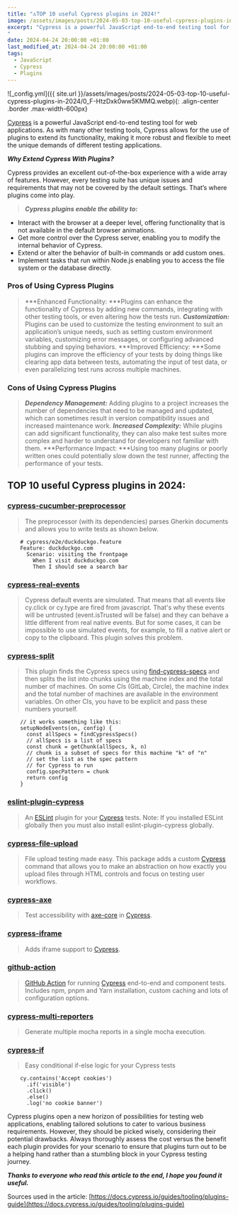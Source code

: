 ```yaml
---
title: "🔝TOP 10 useful Cypress plugins in 2024!"
image: /assets/images/posts/2024-05-03-top-10-useful-cypress-plugins-in-2024
excerpt: "Cypress is a powerful JavaScript end-to-end testing tool for web applications. As with many other testing tools, Cypress allows for the use of plugins to extend its functionality, making it more robust and flexible to meet the unique demands of different testing applications.
"
date: 2024-04-24 20:00:00 +01:00
last_modified_at: 2024-04-24 20:00:00 +01:00
tags:
  - JavaScript
  - Cypress
  - Plugins
---
```


![_config.yml]({{ site.url }}/assets/images/posts/2024-05-03-top-10-useful-cypress-plugins-in-2024/0_F-HtzDxk0ww5KMMQ.webp){: .align-center .border .max-width-600px}

[Cypress](https://www.cypress.io/) is a powerful JavaScript end-to-end testing tool for web applications. As with many other testing tools, Cypress allows for the use of plugins to extend its functionality, making it more robust and flexible to meet the unique demands of different testing applications.

***Why Extend Cypress With Plugins?***

Cypress provides an excellent out-of-the-box experience with a wide array of features. However, every testing suite has unique issues and requirements that may not be covered by the default settings. That’s where plugins come into play.
> ***Cypress plugins enable the ability to:***
- Interact with the browser at a deeper level, offering functionality that is not available in the default browser animations.
- Get more control over the Cypress server, enabling you to modify the internal behavior of Cypress.
- Extend or alter the behavior of built-in commands or add custom ones.
- Implement tasks that run within Node.js enabling you to access the file system or the database directly.

### Pros of Using Cypress Plugins
> ***Enhanced Functionality: ***Plugins can enhance the functionality of Cypress by adding new commands, integrating with other testing tools, or even altering how the tests run.
> ***Customization:*** Plugins can be used to customize the testing environment to suit an application’s unique needs, such as setting custom environment variables, customizing error messages, or configuring advanced stubbing and spying behaviors.
> ***Improved Efficiency: ***Some plugins can improve the efficiency of your tests by doing things like clearing app data between tests, automating the input of test data, or even parallelizing test runs across multiple machines.

### Cons of Using Cypress Plugins
> ***Dependency Management:*** Adding plugins to a project increases the number of dependencies that need to be managed and updated, which can sometimes result in version compatibility issues and increased maintenance work.
> ***Increased Complexity:*** While plugins can add significant functionality, they can also make test suites more complex and harder to understand for developers not familiar with them.
> ***Performance Impact: ***Using too many plugins or poorly written ones could potentially slow down the test runner, affecting the performance of your tests.

## TOP 10 useful Cypress plugins in 2024:

### [cypress-cucumber-preprocessor](https://github.com/badeball/cypress-cucumber-preprocessor)
> The preprocessor (with its dependencies) parses Gherkin documents and allows you to write tests as shown below.

```
    # cypress/e2e/duckduckgo.feature
    Feature: duckduckgo.com
      Scenario: visiting the frontpage
        When I visit duckduckgo.com
        Then I should see a search bar
```

### [cypress-real-events](https://github.com/dmtrKovalenko/cypress-real-events)
> Cypress default events are simulated. That means that all events like cy.click or cy.type are fired from javascript. That's why these events will be untrusted (event.isTrusted will be false) and they can behave a little different from real native events. But for some cases, it can be impossible to use simulated events, for example, to fill a native alert or copy to the clipboard. This plugin solves this problem.

### [cypress-split](https://github.com/bahmutov/cypress-split)
> This plugin finds the Cypress specs using [find-cypress-specs](https://github.com/bahmutov/find-cypress-specs) and then splits the list into chunks using the machine index and the total number of machines. On some CIs (GitLab, Circle), the machine index and the total number of machines are available in the environment variables. On other CIs, you have to be explicit and pass these numbers yourself.

```
    // it works something like this:
    setupNodeEvents(on, config) {
      const allSpecs = findCypressSpecs()
      // allSpecs is a list of specs
      const chunk = getChunk(allSpecs, k, n)
      // chunk is a subset of specs for this machine "k" of "n"
      // set the list as the spec pattern
      // for Cypress to run
      config.specPattern = chunk
      return config
    }
```

### [eslint-plugin-cypress](https://github.com/cypress-io/eslint-plugin-cypress#readme)
> An [ESLint](https://eslint.org/) plugin for your [Cypress](https://cypress.io/) tests.
Note: If you installed ESLint globally then you must also install eslint-plugin-cypress globally.

### [cypress-file-upload](https://github.com/abramenal/cypress-file-upload#readme)
> File upload testing made easy.
This package adds a custom [Cypress](https://cypress.io/) command that allows you to make an abstraction on how exactly you upload files through HTML controls and focus on testing user workflows.

### [cypress-axe](https://github.com/component-driven/cypress-axe)
> Test accessibility with [axe-core](https://github.com/dequelabs/axe-core) in [Cypress](https://cypress.io/).

### [cypress-iframe](https://gitlab.com/kgroat/cypress-iframe#readme)
> Adds iframe support to [Cypress](https://www.cypress.io/).

### [github-action](https://github.com/cypress-io/github-action)
> [GitHub Action](https://docs.github.com/en/actions) for running [Cypress](https://www.cypress.io/) end-to-end and component tests. Includes npm, pnpm and Yarn installation, custom caching and lots of configuration options.

### [cypress-multi-reporters](https://github.com/YOU54F/cypress-plugins/tree/master/cypress-multi-reporters)
> Generate multiple mocha reports in a single mocha execution.

### [cypress-if](https://github.com/bahmutov/cypress-if#readme)
> Easy conditional if-else logic for your Cypress tests

```
    cy.contains('Accept cookies')
      .if('visible')
      .click()
      .else()
      .log('no cookie banner')
```

Cypress plugins open a new horizon of possibilities for testing web applications, enabling tailored solutions to cater to various business requirements. However, they should be picked wisely, considering their potential drawbacks. Always thoroughly assess the cost versus the benefit each plugin provides for your scenario to ensure that plugins turn out to be a helping hand rather than a stumbling block in your Cypress testing journey.

***Thanks to everyone who read this article to the end, I hope you found it useful.***

Sources used in the article:
[https://docs.cypress.io/guides/tooling/plugins-guide](https://docs.cypress.io/guides/tooling/plugins-guide)